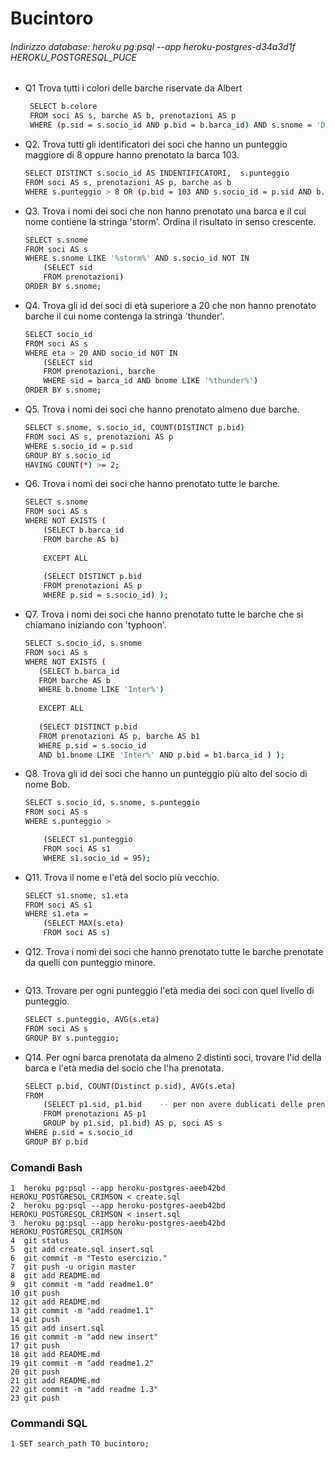 # Bucintoro

###### Indirizzo database: heroku pg:psql --app heroku-postgres-d34a3d1f HEROKU_POSTGRESQL_PUCE

* Q1 Trova tutti i colori delle barche riservate da Albert
   ```sh
	SELECT b.colore 
	FROM soci AS s, barche AS b, prenotazioni AS p 
	WHERE (p.sid = s.socio_id AND p.bid = b.barca_id) AND s.snome = 'Dustin'; 
	```
    
* Q2. Trova tutti gli identificatori dei soci che hanno un punteggio maggiore 
      di 8 oppure hanno prenotato la barca 103.
	```sh
	SELECT DISTINCT s.socio_id AS INDENTIFICATORI,  s.punteggio  
	FROM soci AS s, prenotazioni AS p, barche as b
	WHERE s.punteggio > 8 OR (p.bid = 103 AND s.socio_id = p.sid AND b.barca_id = p.bid);
	```
    
* Q3. Trova i nomi dei soci che non hanno prenotato una barca e il cui nome 
      contiene la stringa 'storm'. Ordina il risultato in senso crescente.
	```sh
	SELECT s.snome
	FROM soci AS s
	WHERE s.snome LIKE '%storm%' AND s.socio_id NOT IN
    	(SELECT sid 
    	FROM prenotazioni)
    ORDER BY s.snome;
	```
* Q4. Trova gli id dei soci di età superiore a 20 che non hanno prenotato 
      barche il cui nome contenga la stringa 'thunder'.
    ```sh
	SELECT socio_id
	FROM soci AS s
	WHERE eta > 20 AND socio_id NOT IN
        (SELECT sid 
    	FROM prenotazioni, barche
    	WHERE sid = barca_id AND bnome LIKE '%thunder%')
    ORDER BY s.snome;
	```
* Q5. Trova i nomi dei soci che hanno prenotato almeno due barche.
     ```sh
	SELECT s.snome, s.socio_id, COUNT(DISTINCT p.bid)
    FROM soci AS s, prenotazioni AS p
    WHERE s.socio_id = p.sid 
    GROUP BY s.socio_id
    HAVING COUNT(*) >= 2;
	```    

* Q6. Trova i nomi dei soci che hanno prenotato tutte le barche.
    ```sh
    SELECT s.snome
    FROM soci AS s
    WHERE NOT EXISTS (
        (SELECT b.barca_id
        FROM barche AS b) 
        
        EXCEPT ALL
        
        (SELECT DISTINCT p.bid
        FROM prenotazioni AS p
        WHERE p.sid = s.socio_id) );
    ```
 
* Q7. Trova i nomi dei soci che hanno prenotato tutte le barche che si chiamano iniziando con 'typhoon'.
     ```sh
    SELECT s.socio_id, s.snome
    FROM soci AS s
    WHERE NOT EXISTS (
        (SELECT b.barca_id
        FROM barche AS b
        WHERE b.bnome LIKE 'Inter%')
        
        EXCEPT ALL
        
        (SELECT DISTINCT p.bid
        FROM prenotazioni AS p, barche AS b1
        WHERE p.sid = s.socio_id
        AND b1.bnome LIKE 'Inter%' AND p.bid = b1.barca_id ) );
     ```
* Q8. Trova gli id dei soci che hanno un punteggio più alto del socio di nome Bob.
    ```sh
    SELECT s.socio_id, s.snome, s.punteggio
    FROM soci AS s
    WHERE s.punteggio > 
    
        (SELECT s1.punteggio
        FROM soci AS s1
        WHERE s1.socio_id = 95);
    ```

* Q11. Trova il nome e l'età del socio più vecchio.
    ```sh
   SELECT s1.snome, s1.eta
   FROM soci AS s1
   WHERE s1.eta = 
        (SELECT MAX(s.eta)
        FROM soci AS s)
    
    ```

* Q12. Trova i nomi dei soci che hanno prenotato tutte le barche prenotate da quelli con punteggio minore.
    ```sh
    
    ```
    
* Q13. Trovare per ogni punteggio l'età media dei soci con quel livello di punteggio.

    ```sh
    SELECT s.punteggio, AVG(s.eta)
    FROM soci AS s
    GROUP BY s.punteggio;
    ```

* Q14. Per ogni barca prenotata da almeno 2 distinti soci, trovare l'id della barca e l'età media del socio che l'ha prenotata.
    
    ```sh
    SELECT p.bid, COUNT(Distinct p.sid), AVG(s.eta)
    FROM 
        (SELECT p1.sid, p1.bid    -- per non avere dublicati delle prenotazioni
        FROM prenotazioni AS p1 
        GROUP by p1.sid, p1.bid) AS p, soci AS s
    WHERE p.sid = s.socio_id
    GROUP BY p.bid
    ```
    
### Comandi Bash

    1  heroku pg:psql --app heroku-postgres-aeeb42bd HEROKU_POSTGRESQL_CRIMSON < create.sql 
    2  heroku pg:psql --app heroku-postgres-aeeb42bd HEROKU_POSTGRESQL_CRIMSON < insert.sql 
    3  heroku pg:psql --app heroku-postgres-aeeb42bd HEROKU_POSTGRESQL_CRIMSON
    4  git status
    5  git add create.sql insert.sql 
    6  git commit -m "Testo esercizio."   
    7  git push -u origin master
    8  git add README.md 
    9  git commit -m "add readme1.0" 
    10 git push
    12 git add README.md
    13 git commit -m "add readme1.1"
    14 git push
    15 git add insert.sql
    16 git commit -m "add new insert"
    17 git push 
    18 git add README.md
    19 git commit -m "add readme1.2"
    20 git push
    21 git add README.md
    22 git commit -m "add readme 1.3"
    23 git push

### Commandi SQL
    
    1 SET search_path TO bucintoro;